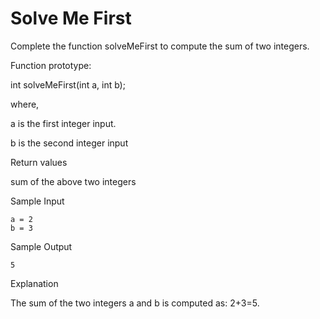 # Solve Me First
Complete the function solveMeFirst to compute the sum of two integers.

Function prototype:

int solveMeFirst(int a, int b);

where,

a is the first integer input.

b is the second integer input

Return values

sum of the above two integers

Sample Input

    a = 2
    b = 3

Sample Output

    5

Explanation

The sum of the two integers a and b is computed as: 2+3=5.
